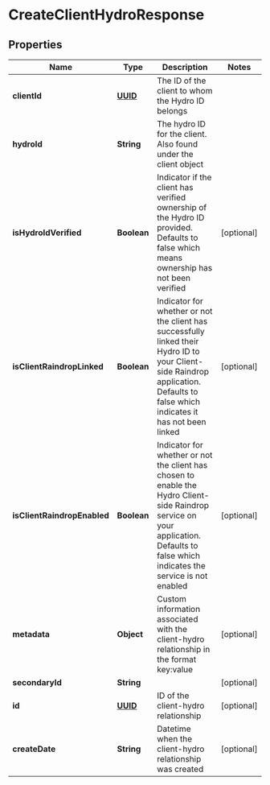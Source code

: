 
# CreateClientHydroResponse

## Properties
Name | Type | Description | Notes
------------ | ------------- | ------------- | -------------
**clientId** | [**UUID**](UUID.md) | The ID of the client to whom the Hydro ID belongs | 
**hydroId** | **String** | The hydro ID for the client. Also found under the client object | 
**isHydroIdVerified** | **Boolean** | Indicator if the client has verified ownership of the Hydro ID provided. Defaults to false which means ownership has not been verified |  [optional]
**isClientRaindropLinked** | **Boolean** | Indicator for whether or not the client has successfully linked their Hydro ID to your Client-side Raindrop application. Defaults to false which indicates it has not been linked |  [optional]
**isClientRaindropEnabled** | **Boolean** | Indicator for whether or not the client has chosen to enable the Hydro Client-side Raindrop service on your application. Defaults to false which indicates the service is not enabled |  [optional]
**metadata** | **Object** | Custom information associated with the client-hydro relationship in the format key:value |  [optional]
**secondaryId** | **String** |  |  [optional]
**id** | [**UUID**](UUID.md) | ID of the client-hydro relationship |  [optional]
**createDate** | **String** | Datetime when the client-hydro relationship was created |  [optional]



